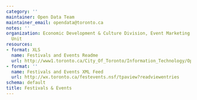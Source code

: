 ```yaml
---
category: ''
maintainer: Open Data Team
maintainer_email: opendata@toronto.ca
notes: ''
organization: Economic Development & Culture Division, Event Marketing & Visitor Services
  Unit
resources:
- format: XLS
  name: Festivals and Events Readme
  url: http://www1.toronto.ca/City_Of_Toronto/Information_Technology/Open_Data/Data_Sets/Assets/Files/Festivals_and_Events_Calendar_Readme.xls
- format: ''
  name: Festivals and Events XML Feed
  url: http://wx.toronto.ca/festevents.nsf/tpaview?readviewentries
schema: default
title: Festivals & Events
---
```

